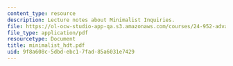 ```yaml
---
content_type: resource
description: Lecture notes about Minimalist Inquiries.
file: https://ol-ocw-studio-app-qa.s3.amazonaws.com/courses/24-952-advanced-syntax-spring-2007/9f8a608c5dbdebc17fad85a6031e7429_minimalist_hdt.pdf
file_type: application/pdf
resourcetype: Document
title: minimalist_hdt.pdf
uid: 9f8a608c-5dbd-ebc1-7fad-85a6031e7429
---
```

